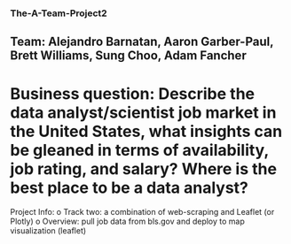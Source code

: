 ### The-A-Team-Project2

## Team: Alejandro Barnatan, Aaron Garber-Paul, Brett Williams, Sung Choo, Adam Fancher

# Business question: Describe the data analyst/scientist job market in the United States, what insights can be gleaned in terms of availability, job rating, and salary? Where is the best place to be a data analyst? 

Project Info:
o	Track two: a combination of web-scraping and Leaflet (or Plotly)
o	Overview: pull job data from bls.gov and deploy to map visualization (leaflet)
